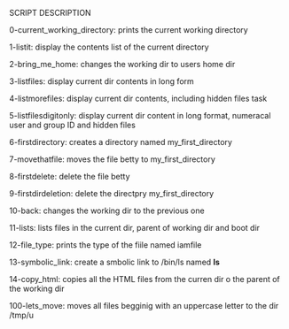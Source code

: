 SCRIPT DESCRIPTION

0-current_working_directory: prints the current working directory

1-listit: display the contents list of the current directory

2-bring_me_home: changes the working dir to users home dir

3-listfiles: display current dir contents in long form

4-listmorefiles: display current dir contents, including hidden files task

5-listfilesdigitonly: display current dir content in long format, numeracal user and group ID and hidden files

6-firstdirectory: creates a directory named my_first_directory

7-movethatfile: moves the file betty to my_first_directory

8-firstdelete: delete the file betty

9-firstdirdeletion: delete the directpry my_first_directory

10-back: changes the working dir to the previous one

11-lists: lists files in the current dir, parent of working dir and boot dir

12-file_type: prints the type of the fiile named iamfile

13-symbolic_link: create a smbolic link to /bin/ls named __ls__

14-copy_html: copies all the HTML files from the curren dir o the parent of the working dir


100-lets_move: moves all files begginig with an uppercase letter to the dir /tmp/u


